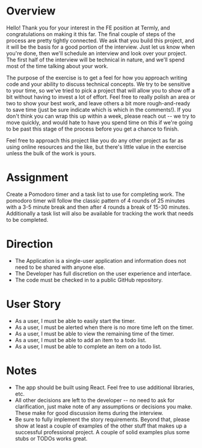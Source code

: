 # Overview
Hello!  Thank you for your interest in the FE position at Termly, and congratulations on making it this far.  The final couple of steps of the process are pretty tightly connected.  We ask that you build this project, and it will be the basis for a good portion of the interview.  Just let us know when you're done, then we'll schedule an interview and look over your project.  The first half of the interview will be technical in nature, and we'll spend most of the time talking about your work.

The purpose of the exercise is to get a feel for how you approach writing code and your ability to discuss technical concepts.  We try to be sensitive to your time, so we've tried to pick a project that will allow you to show off a bit without having to invest a lot of effort.  Feel free to really polish an area or two to show your best work, and leave others a bit more rough-and-ready to save time (just be sure indicate which is which in the comments!).  If you don't think you can wrap this up within a week, please reach out -- we try to move quickly, and would hate to have you spend time on this if we're going to be past this stage of the process before you get a chance to finish.

Feel free to approach this project like you do any other project as far as using online resources and the like, but there's little value in the exercise unless the bulk of the work is yours.

# Assignment
Create a Pomodoro timer and a task list to use for completing work. The pomodoro timer will follow the classic pattern of 4 rounds of 25 minutes with a 3-5 minute break and then after 4 rounds a break of 15-30 minutes. Additionally a task list will also be available for tracking the work that needs to be completed.

# Direction
- The Application is a single-user application and information does not need to be shared with anyone else.
- The Developer has full discretion on the user experience and interface.
- The code must be checked in to a public GitHub repository.

# User Story
- As a user, I must be able to easily start the timer.
- As a user, I must be alerted when there is no more time left on the timer.
- As a user, I must be able to view the remaining time of the timer.
- As a user, I must be able to add an item to a todo list.
- As a user, I must be able to complete an item on a todo list.

# Notes
- The app should be built using React.  Feel free to use additional libraries, etc.
- All other decisions are left to the developer -- no need to ask for clarification, just make note of any assumptions or decisions you make.  These make for good discussion items during the interview.
- Be sure to fully implement the story requirements.  Beyond that, please show at least a couple of examples of the other stuff that makes up a successful professional project.  A couple of solid examples plus some stubs or TODOs works great.
